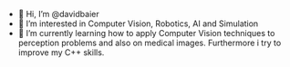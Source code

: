 - 👋 Hi, I’m @davidbaier
- 👀 I’m interested in Computer Vision, Robotics, AI and Simulation
- 🌱 I’m currently learning how to apply Computer Vision techniques to perception problems and also on medical images. Furthermore i try to improve my C++ skills.

<!---
davidbaier/davidbaier is a ✨ special ✨ repository because its `README.md` (this file) appears on your GitHub profile.
You can click the Preview link to take a look at your changes.
--->
